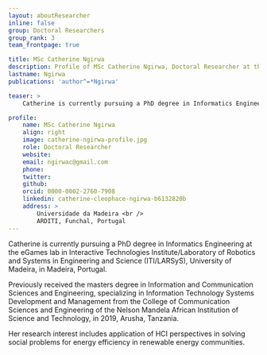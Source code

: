 ```yaml
---
layout: aboutResearcher
inline: false
group: Doctoral Researchers
group_rank: 3
team_frontpage: true

title: MSc Catherine Ngirwa
description: Profile of MSc Catherine Ngirwa, Doctoral Researcher at the FEELab Group.
lastname: Ngirwa
publications: 'author^=*Ngirwa'

teaser: >
    Catherine is currently pursuing a PhD degree in Informatics Engineering at the eGames lab in Interactive Technologies Institute/Laboratory of Robotics and Systems in Engineering and Science (ITI/LARSyS), University of Madeira, in Madeira, Portugal.

profile:
    name: MSc Catherine Ngirwa
    align: right
    image: catherine-ngirwa-profile.jpg
    role: Doctoral Researcher
    website:
    email: ngirwac@gmail.com
    phone:
    twitter:
    github:
    orcid: 0000-0002-2760-7908
    linkedin: catherine-cleophace-ngirwa-b6132820b
    address: >
        Universidade da Madeira <br />
        ARDITI, Funchal, Portugal
---
```


Catherine is currently pursuing a PhD degree in Informatics Engineering at the eGames lab in Interactive Technologies Institute/Laboratory of Robotics and Systems in Engineering and Science (ITI/LARSyS), University of Madeira, in Madeira, Portugal.

Previously received the masters degree in Information and Communication Sciences and Engineering, specializing in Information Technology Systems Development and Management from the College of Communication Sciences and Engineering of the Nelson Mandela African Institution of Science and Technology,  in 2019, Arusha, Tanzania.

Her research interest includes application of HCI perspectives in solving social problems for energy efficiency in renewable energy communities.
